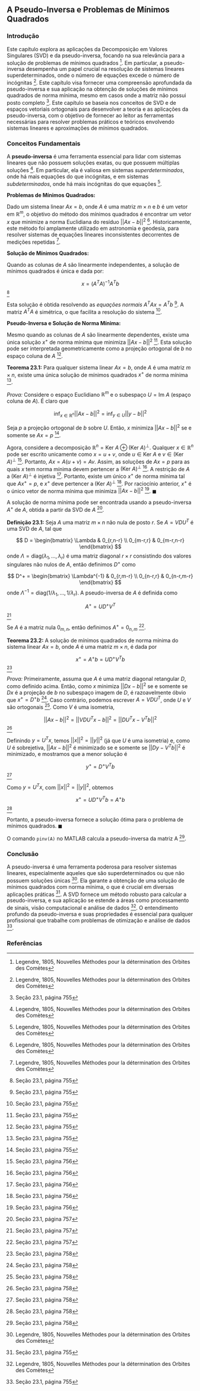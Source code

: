 ## A Pseudo-Inversa e Problemas de Mínimos Quadrados

### Introdução
Este capítulo explora as aplicações da Decomposição em Valores Singulares (SVD) e da pseudo-inversa, focando na sua relevância para a solução de problemas de mínimos quadrados [^753]. Em particular, a pseudo-inversa desempenha um papel crucial na resolução de sistemas lineares superdeterminados, onde o número de equações excede o número de incógnitas [^753]. Este capítulo visa fornecer uma compreensão aprofundada da pseudo-inversa e sua aplicação na obtenção de soluções de mínimos quadrados de norma mínima, mesmo em casos onde a matriz não possui posto completo [^755]. Este capítulo se baseia nos conceitos de SVD e de espaços vetoriais ortogonais para desenvolver a teoria e as aplicações da pseudo-inversa, com o objetivo de fornecer ao leitor as ferramentas necessárias para resolver problemas práticos e teóricos envolvendo sistemas lineares e aproximações de mínimos quadrados.

### Conceitos Fundamentais

A **pseudo-inversa** é uma ferramenta essencial para lidar com sistemas lineares que não possuem soluções exatas, ou que possuem múltiplas soluções [^753]. Em particular, ela é valiosa em sistemas *superdeterminados*, onde há mais equações do que incógnitas, e em sistemas *subdeterminados*, onde há mais incógnitas do que equações [^753].

**Problemas de Mínimos Quadrados:**

Dado um sistema linear $Ax = b$, onde $A$ é uma matriz $m \times n$ e $b$ é um vetor em $\mathbb{R}^m$, o objetivo do método dos mínimos quadrados é encontrar um vetor $x$ que minimize a norma Euclidiana do resíduo $||Ax - b||^2$ [^753]. Historicamente, este método foi amplamente utilizado em astronomia e geodesia, para resolver sistemas de equações lineares inconsistentes decorrentes de medições repetidas [^753].

**Solução de Mínimos Quadrados:**

Quando as colunas de $A$ são linearmente independentes, a solução de mínimos quadrados é única e dada por:

$$x = (A^T A)^{-1} A^T b$$ [^755]

Esta solução é obtida resolvendo as *equações normais* $A^T A x = A^T b$ [^755]. A matriz $A^T A$ é simétrica, o que facilita a resolução do sistema [^755].

**Pseudo-Inversa e Solução de Norma Mínima:**

Mesmo quando as colunas de $A$ são linearmente dependentes, existe uma única solução $x^+$ de norma mínima que minimiza $||Ax - b||^2$ [^755]. Esta solução pode ser interpretada geometricamente como a projeção ortogonal de $b$ no espaço coluna de $A$ [^755].

**Teorema 23.1:** Para qualquer sistema linear $Ax = b$, onde $A$ é uma matriz $m \times n$, existe uma única solução de mínimos quadrados $x^+$ de norma mínima [^755].

*Prova:* Considere o espaço Euclidiano $\mathbb{R}^m$ e o subespaço $U = \text{Im }A$ (espaço coluna de $A$). É claro que

$$ \inf_{x \in \mathbb{R}^n} ||Ax - b||^2 = \inf_{y \in U} ||y - b||^2 $$

Seja $p$ a projeção ortogonal de $b$ sobre $U$. Então, $x$ minimiza $||Ax - b||^2$ se e somente se $Ax = p$ [^755].

Agora, considere a decomposição $\mathbb{R}^n = \text{Ker }A \oplus (\text{Ker }A)^\perp$. Qualquer $x \in \mathbb{R}^n$ pode ser escrito unicamente como $x = u + v$, onde $u \in \text{Ker }A$ e $v \in (\text{Ker }A)^\perp$ [^756]. Portanto, $Ax = A(u + v) = Av$. Assim, as soluções de $Ax = p$ para as quais $x$ tem norma mínima devem pertencer a $(\text{Ker }A)^\perp$ [^756]. A restrição de $A$ a $(\text{Ker }A)^\perp$ é injetiva [^756]. Portanto, existe um único $x^+$ de norma mínima tal que $Ax^+ = p$, e $x^+$ deve pertencer a $(\text{Ker }A)^\perp$ [^756]. Por raciocínio anterior, $x^+$ é o único vetor de norma mínima que minimiza $||Ax - b||^2$ [^756]. $\blacksquare$

A solução de norma mínima pode ser encontrada usando a pseudo-inversa $A^+$ de $A$, obtida a partir da SVD de $A$ [^757].

**Definição 23.1:** Seja $A$ uma matriz $m \times n$ não nula de posto $r$. Se $A = VDU^T$ é uma SVD de $A$, tal que

$$ D = \begin{bmatrix} \Lambda & 0_{r,n-r} \\ 0_{m-r,r} & 0_{m-r,n-r} \end{bmatrix} $$
onde $\Lambda = \text{diag}(\lambda_1, ..., \lambda_r)$ é uma matriz diagonal $r \times r$ consistindo dos valores singulares não nulos de $A$, então definimos $D^+$ como

$$ D^+ = \begin{bmatrix} \Lambda^{-1} & 0_{r,m-r} \\ 0_{n-r,r} & 0_{n-r,m-r} \end{bmatrix} $$
onde $\Lambda^{-1} = \text{diag}(1/\lambda_1, ..., 1/\lambda_r)$. A pseudo-inversa de $A$ é definida como

$$ A^+ = UD^+ V^T $$ [^757]

Se $A$ é a matriz nula $0_{m,n}$, então definimos $A^+ = 0_{n,m}$ [^757].

**Teorema 23.2:** A solução de mínimos quadrados de norma mínima do sistema linear $Ax = b$, onde $A$ é uma matriz $m \times n$, é dada por

$$ x^+ = A^+ b = UD^+ V^T b $$ [^758]

*Prova:* Primeiramente, assuma que $A$ é uma matriz diagonal retangular $D$, como definido acima. Então, como $x$ minimiza $||Dx - b||^2$ se e somente se $Dx$ é a projeção de $b$ no subespaço imagem de $D$, é razoavelmente óbvio que $x^+ = D^+ b$ [^758]. Caso contrário, podemos escrever $A = VDU^T$, onde $U$ e $V$ são ortogonais [^758]. Como $V$ é uma isometria,

$$ ||Ax - b||^2 = ||VDU^T x - b||^2 = ||DU^T x - V^T b||^2 $$ [^758]

Definindo $y = U^T x$, temos $||x||^2 = ||y||^2$ (já que $U$ é uma isometria) e, como $U$ é sobrejetiva, $||Ax - b||^2$ é minimizado se e somente se $||Dy - V^T b||^2$ é minimizado, e mostramos que a menor solução é

$$ y^+ = D^+ V^T b $$ [^758]

Como $y = U^T x$, com $||x||^2 = ||y||^2$, obtemos

$$ x^+ = UD^+ V^T b = A^+ b $$ [^758]

Portanto, a pseudo-inversa fornece a solução ótima para o problema de mínimos quadrados. $\blacksquare$

O comando `pinv(A)` no MATLAB calcula a pseudo-inversa da matriz A [^758].

### Conclusão

A pseudo-inversa é uma ferramenta poderosa para resolver sistemas lineares, especialmente aqueles que são superdeterminados ou que não possuem soluções únicas [^753]. Ela garante a obtenção de uma solução de mínimos quadrados com norma mínima, o que é crucial em diversas aplicações práticas [^755]. A SVD fornece um método robusto para calcular a pseudo-inversa, e sua aplicação se estende a áreas como processamento de sinais, visão computacional e análise de dados [^753]. O entendimento profundo da pseudo-inversa e suas propriedades é essencial para qualquer profissional que trabalhe com problemas de otimização e análise de dados [^755].

### Referências
[^753]: Legendre, 1805, Nouvelles Méthodes pour la détermination des Orbites des Comètes
[^755]: Seção 23.1, página 755
[^756]: Seção 23.1, página 756
[^757]: Seção 23.1, página 757
[^758]: Seção 23.1, página 758
<!-- END -->